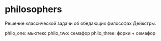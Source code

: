 # philosophers
Решение классической задачи об обедающих философах Дейкстры.

philo_one: мьютекс
philo_two: семафор
philo_three: форки + семафор
